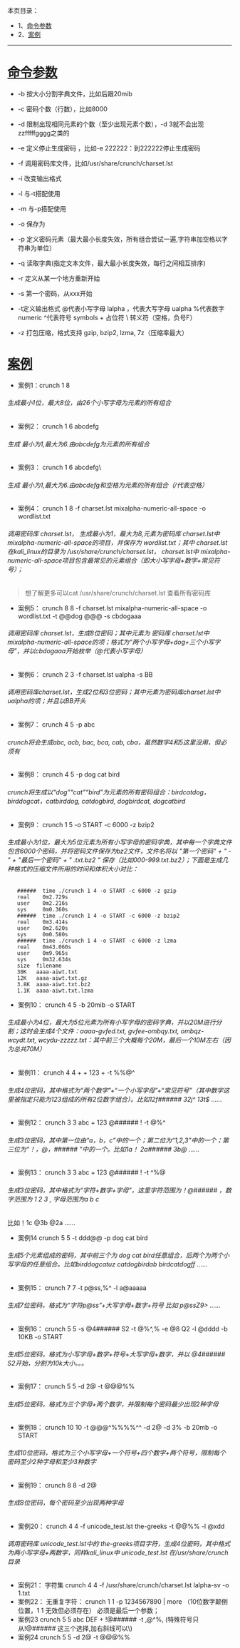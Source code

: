本页目录：
- 1、[命令参数](#kail-linux-01)
- 2、[案例](#kail-linux-02)

***

# <a name="kail-linux-01" href="#" >命令参数</a>

- -b 按大小分割字典文件，比如后跟20mib
- -c 密码个数（行数），比如8000
- -d 限制出现相同元素的个数（至少出现元素个数），-d 3就不会出现zzfffffgggg之类的
- -e 定义停止生成密码 ，比如-e 222222：到222222停止生成密码
- -f 调用密码库文件，比如/usr/share/crunch/charset.lst 
- -i 改变输出格式
- -l 与-t搭配使用
- -m 与-p搭配使用
- -o 保存为
- -p 定义密码元素（最大最小长度失效，所有组合尝试一遍,字符串加空格以字符串为单位）
- -q 读取字典(指定文本文件，最大最小长度失效，每行之间相互排序)
- -r 定义从某一个地方重新开始
- -s 第一个密码，从xxx开始
- -t定义输出格式
        @代表小写字母 lalpha
        ，代表大写字母    ualpha
           %代表数字  numeric
          ^代表符号  symbols
         + 占位符
           \ 转义符（空格，负号F）
 
- -z 打包压缩，格式支持 gzip, bzip2, lzma, 7z（压缩率最大）


# <a name="kail-linux-02" href="#" >案例</a>

- 案例1：crunch 1 8
###### 生成最小1位，最大8位，由26个小写字母为元素的所有组合
 
- 案例2：
crunch 1 6 abcdefg
###### 生成 最小为1,最大为6.由abcdefg为元素的所有组合
 
- 案例3：
crunch 1 6 abcdefg\
###### 生成 最小为1,最大为6.由abcdefg和空格为元素的所有组合（/代表空格）
 
- 案例4：
crunch 1 8 -f charset.lst mixalpha-numeric-all-space -o wordlist.txt
###### 调用密码库 charset.lst， 生成最小为1，最大为8,元素为密码库 charset.lst中 mixalpha-numeric-all-space的项目，并保存为 wordlist.txt；其中 charset.lst在kali_linux的目录为 /usr/share/crunch/charset.lst， charset.lst中 mixalpha-numeric-all-space项目包含最常见的元素组合（即大小写字母+数字+常见符号）；
>想了解更多可以cat /usr/share/crunch/charset.lst 查看所有密码库
 
- 案例5：
crunch 8 8 -f charset.lst mixalpha-numeric-all-space -o wordlist.txt -t @@dog @@@ -s cbdogaaa
###### 调用密码库 charset.lst，生成8位密码；其中元素为 密码库 charset.lst中 mixalpha-numeric-all-space的项；格式为“两个小写字母+dog+三个小写字母”，并以cbdogaaa开始枚举（@代表小写字母）
 
- 案例6：
crunch 2 3 -f charset.lst ualpha -s BB
###### 调用密码库charset.lst，生成2位和3位密码；其中元素为密码库charset.lst中ualpha的项；并且以BB开头
 
- 案例7：
crunch 4 5 -p abc
###### crunch将会生成abc, acb, bac, bca, cab, cba，虽然数字4和5这里没用，但必须有
 
- 案例8：
crunch 4 5 -p dog cat bird
###### crunch将生成以“dog”“cat”“bird”为元素的所有密码组合：birdcatdog，birddogcat，catbirddog,   catdogbird,  dogbirdcat, dogcatbird
 
- 案例9：
crunch 1 5 -o START -c 6000 -z bzip2
######  生成最小为1位，最大为5位元素为所有小写字母的密码字典，其中每一个字典文件包含6000个密码，并将密码文件保存为bz2文件，文件名将以  "第一个密码" + " - " + "最后一个密码" + " .txt.bz2 " 保存（比如000-999.txt.bz2）；下面是生成几种格式的压缩文件所用的时间和体积大小对比：
       ######  time ./crunch 1 4 -o START -c 6000 -z gzip
       real    0m2.729s
       user    0m2.216s
       sys     0m0.360s
       ######  time ./crunch 1 4 -o START -c 6000 -z bzip2
       real    0m3.414s
       user    0m2.620s
       sys     0m0.580s
       ######  time ./crunch 1 4 -o START -c 6000 -z lzma
       real    0m43.060s
       user    0m9.965s
       sys     0m32.634s
       size  filename
       30K   aaaa-aiwt.txt
       12K   aaaa-aiwt.txt.gz
       3.8K  aaaa-aiwt.txt.bz2
       1.1K  aaaa-aiwt.txt.lzma
 
- 案例10：
crunch 4 5 -b 20mib -o START
######  生成最小为4位，最大为5位元素为所有小写字母的密码字典，并以20M进行分割；这时会生成4个文件：aaaa-gvfed.txt,  gvfee-ombqy.txt,  ombqz-wcydt.txt, wcydu-zzzzz.txt：其中前三个大概每个20M，最后一个10M左右（因为总共70M）
 
- 案例11：
crunch 4 4  + + 123 + -t %%@^
###### 生成4位密码，其中格式为“两个数字”+“一个小写字母”+“常见符号”（其中数字这里被指定只能为123组成的所有2位数字组合）。比如12f######       32j^    13t$    ......
 
- 案例12：
crunch 3 3 abc + 123 @###### ! -t @%^
###### 生成3位密码，其中第一位由“a，b，c”中的一个；第二位为“1,2,3”中的一个；第三位为“！，@，###### ”中的一个。比如1a！   2a######       3b@   ......
 
- 案例13：
crunch 3 3 abc + 123 @###### ! -t ^%@
###### 生成3位密码，其中格式为“字符+数字+字母”，这里字符范围为！@######  ，数字范围为 1 2 3 , 字母范围为a b c
比如！1c    @3b       @2a       ......
 
- 案例14
crunch 5 5 -t ddd@@  -p dog cat bird
###### 生成5个元素组成的密码，其中前三个为 dog cat bird任意组合，后两个为两个小写字母的任意组合。比如birddogcatuz         catdogbirdab         birdcatdogff           ......
 
- 案例15：
crunch 7 7 -t p@ss,%^ -l a@aaaaa
###### 生成7位密码，格式为“字符p@ss”+大写字母+数字+符号     比如  p@ssZ9>  ......
 
- 案例16：
crunch 5 5 -s @4###### S2 -t @%^,% -e @8 Q2 -l @dddd -b 10KB -o START
###### 生成5位密码，格式为小写字母+数字+符号+大写字母+数字，并以 @4###### S2开始，分割为10k大小。。。
 
- 案例17：
crunch 5 5 -d 2@ -t @@@%%
###### 生成5位密码，格式为三个字母+两个数字，并限制每个密码最少出现2种字母
 
- 案例18：
crunch 10 10 -t @@@^%%%%^^ -d 2@ -d 3% -b 20mb -o START
###### 生成10位密码，格式为三个小写字母+一个符号+四个数字+两个符号，限制每个密码至少2种字母和至少3种数字
 
- 案例19：
crunch 8 8 -d 2@
###### 生成8位密码，每个密码至少出现两种字母
 
- 案例20：
crunch 4 4 -f unicode_test.lst the-greeks -t @@%% -l @xdd
###### 调用密码库 unicode_test.lst中的 the-greeks项目字符，生成4位密码，其中格式为两小写字母+两数字，同样kali_linux中 unicode_test.lst 在/usr/share/crunch目录
 
- 案例21：
字符集 crunch 4 4 -f /usr/share/crunch/charset.lst lalpha-sv -o 1.txt
- 案例22：
无重复字符：
crunch 1 1 -p 1234567890 | more   （10位数字颠倒位置，1 1 无效但必须存在）
必须是最后一个参数；
- 案例23
crunch 5 5 abc DEF + \!@######  -t ,@^%,     (特殊符号只从!@###### 这三个选择,加右斜线可以\\)
- 案例24
crunch 5 5 -d 2@ -t @@@%%